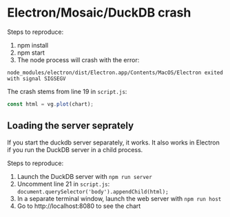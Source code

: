 Electron/Mosaic/DuckDB crash
===

Steps to reproduce:

1. npm install
2. npm start
3. The node process will crash with the error:

```
node_modules/electron/dist/Electron.app/Contents/MacOS/Electron exited with signal SIGSEGV
```

The crash stems from line 19 in `script.js`:

```js
const html = vg.plot(chart);
```

## Loading the server seprately

If you start the duckdb server separately, it works. It also works in Electron if you run the DuckDB server in a child process.

Steps to reproduce:

1. Launch the DuckDB server with `npm run server`
2. Uncomment line 21 in `script.js`: `document.querySelector('body').appendChild(html);`
3. In a separate terminal window, launch the web server with `npm run host`
4. Go to http://localhost:8080 to see the chart
